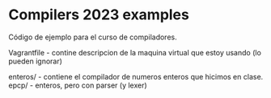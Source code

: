 # Compilers 2023 examples

Código de ejemplo para el curso de compiladores.

Vagrantfile - contine descripcion de la maquina virtual que estoy usando (lo pueden ignorar)

enteros/ - contiene el compilador de numeros enteros que hicimos en clase.
epcp/ - enteros, pero con parser (y lexer)

